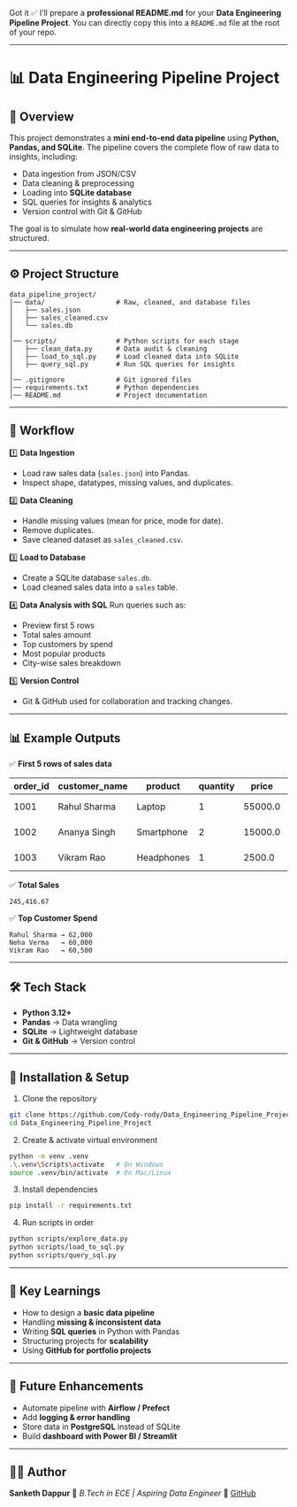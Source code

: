Got it ✅ I’ll prepare a **professional README.md** for your **Data Engineering Pipeline Project**. You can directly copy this into a `README.md` file at the root of your repo.

---

# 📊 Data Engineering Pipeline Project

## 📌 Overview

This project demonstrates a **mini end-to-end data pipeline** using **Python, Pandas, and SQLite**.
The pipeline covers the complete flow of raw data to insights, including:

* Data ingestion from JSON/CSV
* Data cleaning & preprocessing
* Loading into **SQLite database**
* SQL queries for insights & analytics
* Version control with Git & GitHub

The goal is to simulate how **real-world data engineering projects** are structured.

---

## ⚙️ Project Structure

```
data_pipeline_project/
│── data/                  # Raw, cleaned, and database files
│   ├── sales.json
│   ├── sales_cleaned.csv
│   └── sales.db
│
│── scripts/               # Python scripts for each stage
│   ├── clean_data.py      # Data audit & cleaning
│   ├── load_to_sql.py     # Load cleaned data into SQLite
│   ├── query_sql.py       # Run SQL queries for insights
│
│── .gitignore             # Git ignored files
│── requirements.txt       # Python dependencies
│── README.md              # Project documentation
```

---

## 🚀 Workflow

1️⃣ **Data Ingestion**

* Load raw sales data (`sales.json`) into Pandas.
* Inspect shape, datatypes, missing values, and duplicates.

2️⃣ **Data Cleaning**

* Handle missing values (mean for price, mode for date).
* Remove duplicates.
* Save cleaned dataset as `sales_cleaned.csv`.

3️⃣ **Load to Database**

* Create a SQLite database `sales.db`.
* Load cleaned sales data into a `sales` table.

4️⃣ **Data Analysis with SQL**
Run queries such as:

* Preview first 5 rows
* Total sales amount
* Top customers by spend
* Most popular products
* City-wise sales breakdown

5️⃣ **Version Control**

* Git & GitHub used for collaboration and tracking changes.

---

## 📊 Example Outputs

✅ **First 5 rows of sales data**

| order\_id | customer\_name | product    | quantity | price   | total\_amount | order\_date |
| --------- | -------------- | ---------- | -------- | ------- | ------------- | ----------- |
| 1001      | Rahul Sharma   | Laptop     | 1        | 55000.0 | 55000.0       | 2024-05-12  |
| 1002      | Ananya Singh   | Smartphone | 2        | 15000.0 | 30000.0       | 2024-05-13  |
| 1003      | Vikram Rao     | Headphones | 1        | 2500.0  | 2500.0        | 2024-05-13  |

✅ **Total Sales**

```
245,416.67
```

✅ **Top Customer Spend**

```
Rahul Sharma → 62,000
Neha Verma   → 60,000
Vikram Rao   → 60,500
```

---

## 🛠️ Tech Stack

* **Python 3.12+**
* **Pandas** → Data wrangling
* **SQLite** → Lightweight database
* **Git & GitHub** → Version control

---

## 📂 Installation & Setup

1. Clone the repository

```bash
git clone https://github.com/Cody-rody/Data_Engineering_Pipeline_Project.git
cd Data_Engineering_Pipeline_Project
```

2. Create & activate virtual environment

```bash
python -m venv .venv
.\.venv\Scripts\activate   # On Windows
source .venv/bin/activate  # On Mac/Linux
```

3. Install dependencies

```bash
pip install -r requirements.txt
```

4. Run scripts in order

```bash
python scripts/explore_data.py
python scripts/load_to_sql.py
python scripts/query_sql.py
```

---

## 🎯 Key Learnings

* How to design a **basic data pipeline**
* Handling **missing & inconsistent data**
* Writing **SQL queries** in Python with Pandas
* Structuring projects for **scalability**
* Using **GitHub for portfolio projects**

---

## 🚀 Future Enhancements

* Automate pipeline with **Airflow / Prefect**
* Add **logging & error handling**
* Store data in **PostgreSQL** instead of SQLite
* Build **dashboard with Power BI / Streamlit**

---

## 👨‍💻 Author

**Sanketh Dappur**
📌 *B.Tech in ECE | Aspiring Data Engineer*
🔗 [GitHub](https://github.com/Cody-rody)

